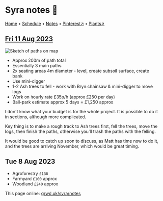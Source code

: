 # Syra notes 📝

[Home](https://grwd.uk/syra/) • [Schedule](https://grwd.uk/syra/schedule) • [Notes](https://grwd.uk/syra/notes) • [Pinterest↗](https://pinterest.co.uk/NatureWorksGarden/syra) • [Plants↗](https://bit.ly/syra-plants)

## [Fri 11 Aug 2023](#fri-11-aug-2023)

![Sketch of paths on map](https://res.cloudinary.com/growdigital/image/upload/w_420/v1691764565/syra/matt-sketch-230811.jpg)

* Approx 200m of path total
* Essentially 3 main paths
* 2x seating areas 4m diameter - level, create subsoil surface, create bank
* Use mini-digger
* 1-2 Ash trees to fell - work with Bryn chainsaw & mini-digger to move logs
* Work on hourly rate £35p/h (approx £250 per day)
* Ball-park estimate approx 5 days = £1,250 approx

I don't know what your budget is for the whole project. It is possible to do it in sections, although more complicated.

Key thing is to make a rough track to Ash trees first, fell the trees, move the logs, then finish the paths, otherwise you'll trash the paths with the felling.

It would be good to catch up soon to discuss, as Matt has time now to do it, and the trees are arriving November, which would be great timing.

## Tue 8 Aug 2023

* Agroforestry `£138`
* Farmyard `£100`  approx
* Woodland `£240` approx

This page online: [grwd.uk/syra/notes](https://grwd.uk/syra/notes)

